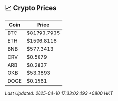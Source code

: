 ## 📈 Crypto Prices

| Coin | Price |
| ---- | ----- |
| BTC | $81793.7935 |
| ETH | $1596.8116 |
| BNB | $577.3413 |
| CRV | $0.5079 |
| ARB | $0.2837 |
| OKB | $53.3893 |
| DOGE | $0.1561 |

_Last Updated: 2025-04-10 17:33:02.493 +0800 HKT_